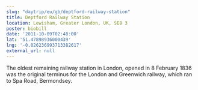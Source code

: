 ```yaml
---
slug: "daytrip/eu/gb/deptford-railway-station"
title: Deptford Railway Station
location: Lewisham, Greater London, UK, SE8 3
poster: biobill
date: '2011-10-09T02:48:00'
lat: '51.47898936000439'
lng: '-0.026236993713382617'
external_url: null
---
```


The oldest remaining railway station in London, opened in 8 February 1836 was the original terminus for the London and Greenwich railway, which ran to Spa Road, Bermondsey.
